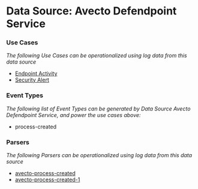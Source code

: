 Data Source: Avecto Defendpoint Service
=======================================

### Use Cases

_The following Use Cases can be operationalized using log data from this data source_

* [Endpoint Activity](usecase_endpoint_activity.md)
* [Security Alert](usecase_security_alert.md)


### Event Types

_The following list of Event Types can be generated by Data Source Avecto Defendpoint Service, and power the use cases above:_

- process-created


### Parsers

_The following Parsers can be operationalized using log data from this data source_

* [avecto-process-created](parserContent_avecto-process-created.md)
* [avecto-process-created-1](parserContent_avecto-process-created-1.md)
